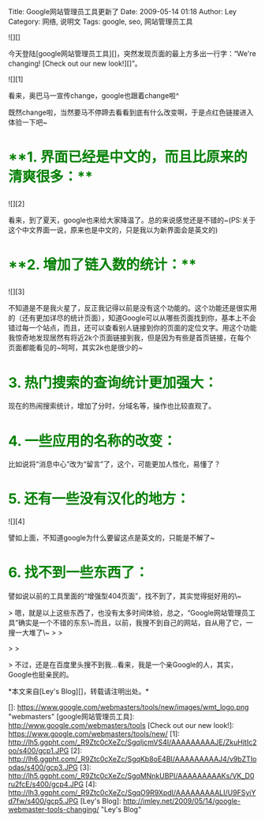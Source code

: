 Title: Google网站管理员工具更新了
Date: 2009-05-14 01:18
Author: Ley
Category: 网络, 说明文
Tags: google, seo, 网站管理员工具

![][]

今天登陆[google网站管理员工具][]，突然发现页面的最上方多出一行字：“We're
changing! [Check out our new look!][]”。

![][1]

</p>

看来，奥巴马一宣传change，google也跟着change啦\^

既然change啦，当然要马不停蹄去看看到底有什么改变啊，于是点红色链接进入体验一下吧\~<!--more-->

<h1>
<span style="color: #008000;">**1.
界面已经是中文的，而且比原来的清爽很多：**</span><strong>

</p>
<p>
</strong>

</h1>
</p>
![][2]

看来，到了夏天，google也来给大家降温了。总的来说感觉还是不错的\~(PS:关于这个中文界面一说，原来也是中文的，只是我以为新界面会是英文的)

<h1>
<span style="color: #008000;">**2. 增加了链入数的统计：**</span><strong>

</p>
<p>
</strong>

</h1>
</p>
![][3]

不知道是不是我火星了，反正我记得以前是没有这个功能的。这个功能还是很实用的（还有更加详尽的统计页面），知道Google可以从哪些页面找到你，基本上不会错过每一个站点，而且，还可以查看别人链接到你的页面的定位文字。用这个功能我惊奇地发现居然有将近2k个页面链接到我，但是因为有些是首页链接，在每个页面都能看见的\~呵呵，其实2k也是很少的\~

<span style="color: #008000;">**3. 热门搜索的查询统计更加强大：**</span>
=======================================================================

</p>
现在的热闹搜索统计，增加了分时，分域名等，操作也比较直观了。

<span style="color: #008000;">**4. 一些应用的名称的改变：**</span>
=================================================================

</p>
比如说将“消息中心”改为“留言”了，这个，可能更加人性化，易懂了？

<span style="color: #008000;">**5. 还有一些没有汉化的地方：**</span>
===================================================================

</p>
![][4]

譬如上面，不知道google为什么要留这点是英文的，只能是不解了\~

<span style="color: #008000;">**6. 找不到一些东西了：**</span>
=============================================================

</p>
譬如说以前的工具里面的“增强型404页面”，找不到了，其实觉得挺好用的\~

<p>
> 嗯，就是以上这些东西了，也没有太多时间体验，总之，“Google网站管理员工具”确实是一个不错的东东\~而且，以前，我搜不到自己的网站，自从用了它，一搜一大堆了\~
>
> </p>
>
> <p>
> 不过，还是在百度里头搜不到我...看来，我是一个亲Google的人，其实，Google也挺亲民的。

</p>
*本文来自[Ley's Blog][]，转载请注明出处。*

  []: https://www.google.com/webmasters/tools/new/images/wmt_logo.png
    "webmasters"
  [google网站管理员工具]: http://www.google.com/webmasters/tools
  [Check out our new look!]: https://www.google.com/webmasters/tools/new/
  [1]: http://lh5.ggpht.com/_R9Ztc0cXeZc/SgqIjcmVS4I/AAAAAAAAAJE/ZkuHjtIc2oo/s400/gcp1.JPG
  [2]: http://lh6.ggpht.com/_R9Ztc0cXeZc/SgqKb8oE4BI/AAAAAAAAAJ4/v9bZTIoodas/s400/gcp3.JPG
  [3]: http://lh5.ggpht.com/_R9Ztc0cXeZc/SgqMNnkUBPI/AAAAAAAAAKs/VK_D0ru2fcE/s400/gcp4.JPG
  [4]: http://lh3.ggpht.com/_R9Ztc0cXeZc/SgqO9R9XpdI/AAAAAAAAALI/U9FSyiYd7fw/s400/gcp5.JPG
  [Ley's Blog]: http://imley.net/2009/05/14/google-webmaster-tools-changing/
    "Ley's Blog"
